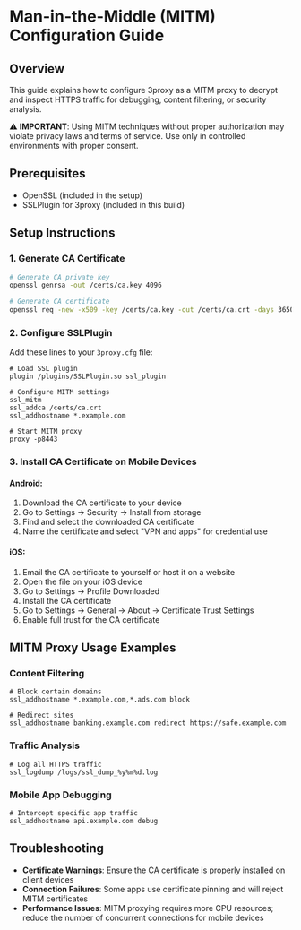 
# Man-in-the-Middle (MITM) Configuration Guide

## Overview

This guide explains how to configure 3proxy as a MITM proxy to decrypt and inspect HTTPS traffic for debugging, content filtering, or security analysis.

⚠️ **IMPORTANT**: Using MITM techniques without proper authorization may violate privacy laws and terms of service. Use only in controlled environments with proper consent.

## Prerequisites

- OpenSSL (included in the setup)
- SSLPlugin for 3proxy (included in this build)

## Setup Instructions

### 1. Generate CA Certificate

```bash
# Generate CA private key
openssl genrsa -out /certs/ca.key 4096

# Generate CA certificate
openssl req -new -x509 -key /certs/ca.key -out /certs/ca.crt -days 3650 -subj "/CN=Mobile Proxy CA"
```

### 2. Configure SSLPlugin

Add these lines to your `3proxy.cfg` file:

```
# Load SSL plugin
plugin /plugins/SSLPlugin.so ssl_plugin

# Configure MITM settings
ssl_mitm
ssl_addca /certs/ca.crt
ssl_addhostname *.example.com

# Start MITM proxy
proxy -p8443
```

### 3. Install CA Certificate on Mobile Devices

#### Android:

1. Download the CA certificate to your device
2. Go to Settings → Security → Install from storage
3. Find and select the downloaded CA certificate
4. Name the certificate and select "VPN and apps" for credential use

#### iOS:

1. Email the CA certificate to yourself or host it on a website
2. Open the file on your iOS device
3. Go to Settings → Profile Downloaded
4. Install the CA certificate
5. Go to Settings → General → About → Certificate Trust Settings
6. Enable full trust for the CA certificate

## MITM Proxy Usage Examples

### Content Filtering

```
# Block certain domains
ssl_addhostname *.example.com,*.ads.com block

# Redirect sites
ssl_addhostname banking.example.com redirect https://safe.example.com
```

### Traffic Analysis

```
# Log all HTTPS traffic
ssl_logdump /logs/ssl_dump_%y%m%d.log
```

### Mobile App Debugging

```
# Intercept specific app traffic
ssl_addhostname api.example.com debug
```

## Troubleshooting

- **Certificate Warnings**: Ensure the CA certificate is properly installed on client devices
- **Connection Failures**: Some apps use certificate pinning and will reject MITM certificates
- **Performance Issues**: MITM proxying requires more CPU resources; reduce the number of concurrent connections for mobile devices

